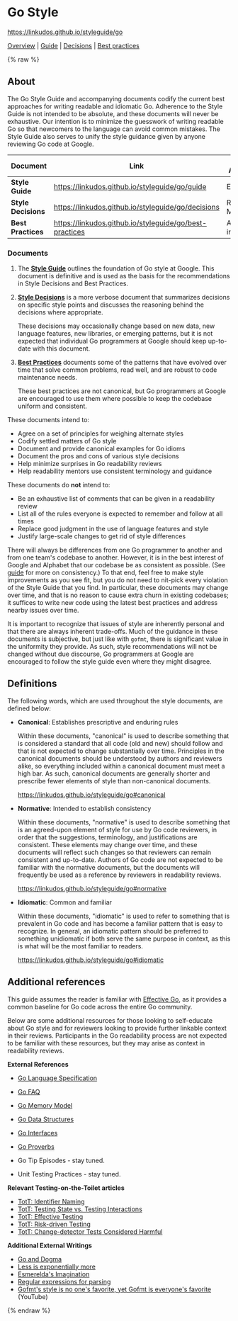 # Go Style

https://linkudos.github.io/styleguide/go

[Overview](index) | [Guide](guide) | [Decisions](decisions) |
[Best practices](best-practices)

<!--

-->

{% raw %}

<a id="about"></a>

## About

The Go Style Guide and accompanying documents codify the current best approaches
for writing readable and idiomatic Go. Adherence to the Style Guide is not
intended to be absolute, and these documents will never be exhaustive. Our
intention is to minimize the guesswork of writing readable Go so that newcomers
to the language can avoid common mistakes. The Style Guide also serves to unify
the style guidance given by anyone reviewing Go code at Google.

Document            | Link                                                  | Primary Audience    | [Normative] | [Canonical]
------------------- | ----------------------------------------------------- | ------------------- | ----------- | -----------
**Style Guide**     | https://linkudos.github.io/styleguide/go/guide          | Everyone            | Yes         | Yes
**Style Decisions** | https://linkudos.github.io/styleguide/go/decisions      | Readability Mentors | Yes         | No
**Best Practices**  | https://linkudos.github.io/styleguide/go/best-practices | Anyone interested   | No          | No

[Normative]: #normative
[Canonical]: #canonical

<a id="docs"></a>

### Documents

1.  The **[Style Guide](https://linkudos.github.io/styleguide/go/guide)** outlines
    the foundation of Go style at Google. This document is definitive and is
    used as the basis for the recommendations in Style Decisions and Best
    Practices.

1.  **[Style Decisions](https://linkudos.github.io/styleguide/go/decisions)** is a
    more verbose document that summarizes decisions on specific style points and
    discusses the reasoning behind the decisions where appropriate.

    These decisions may occasionally change based on new data, new language
    features, new libraries, or emerging patterns, but it is not expected that
    individual Go programmers at Google should keep up-to-date with this
    document.

1.  **[Best Practices](https://linkudos.github.io/styleguide/go/best-practices)**
    documents some of the patterns that have evolved over time that solve common
    problems, read well, and are robust to code maintenance needs.

    These best practices are not canonical, but Go programmers at Google are
    encouraged to use them where possible to keep the codebase uniform and
    consistent.

These documents intend to:

*   Agree on a set of principles for weighing alternate styles
*   Codify settled matters of Go style
*   Document and provide canonical examples for Go idioms
*   Document the pros and cons of various style decisions
*   Help minimize surprises in Go readability reviews
*   Help readability mentors use consistent terminology and guidance

These documents do **not** intend to:

*   Be an exhaustive list of comments that can be given in a readability review
*   List all of the rules everyone is expected to remember and follow at all
    times
*   Replace good judgment in the use of language features and style
*   Justify large-scale changes to get rid of style differences

There will always be differences from one Go programmer to another and from one
team's codebase to another. However, it is in the best interest of Google and
Alphabet that our codebase be as consistent as possible. (See
[guide](guide#consistency) for more on consistency.) To that end, feel free to
make style improvements as you see fit, but you do not need to nit-pick every
violation of the Style Guide that you find. In particular, these documents may
change over time, and that is no reason to cause extra churn in existing
codebases; it suffices to write new code using the latest best practices and
address nearby issues over time.

It is important to recognize that issues of style are inherently personal and
that there are always inherent trade-offs. Much of the guidance in these
documents is subjective, but just like with `gofmt`, there is significant value
in the uniformity they provide. As such, style recommendations will not be
changed without due discourse, Go programmers at Google are encouraged to follow
the style guide even where they might disagree.

<a id="definitions"></a>

## Definitions

The following words, which are used throughout the style documents, are defined
below:

*   **Canonical**: Establishes prescriptive and enduring rules
    <a id="canonical"></a>

    Within these documents, "canonical" is used to describe something that is
    considered a standard that all code (old and new) should follow and that is
    not expected to change substantially over time. Principles in the canonical
    documents should be understood by authors and reviewers alike, so everything
    included within a canonical document must meet a high bar. As such,
    canonical documents are generally shorter and prescribe fewer elements of
    style than non-canonical documents.

    https://linkudos.github.io/styleguide/go#canonical

*   **Normative**: Intended to establish consistency <a id="normative"></a>

    Within these documents, "normative" is used to describe something that is an
    agreed-upon element of style for use by Go code reviewers, in order that the
    suggestions, terminology, and justifications are consistent. These elements
    may change over time, and these documents will reflect such changes so that
    reviewers can remain consistent and up-to-date. Authors of Go code are not
    expected to be familiar with the normative documents, but the documents will
    frequently be used as a reference by reviewers in readability reviews.

    https://linkudos.github.io/styleguide/go#normative

*   **Idiomatic**: Common and familiar <a id="idiomatic"></a>

    Within these documents, "idiomatic" is used to refer to something that is
    prevalent in Go code and has become a familiar pattern that is easy to
    recognize. In general, an idiomatic pattern should be preferred to something
    unidiomatic if both serve the same purpose in context, as this is what will
    be the most familiar to readers.

    https://linkudos.github.io/styleguide/go#idiomatic

<a id="references"></a>

## Additional references

This guide assumes the reader is familiar with [Effective Go], as it provides a
common baseline for Go code across the entire Go community.

Below are some additional resources for those looking to self-educate about Go
style and for reviewers looking to provide further linkable context in their
reviews. Participants in the Go readability process are not expected to be
familiar with these resources, but they may arise as context in readability
reviews.

[Effective Go]: https://go.dev/doc/effective_go

**External References**

*   [Go Language Specification](https://go.dev/ref/spec)
*   [Go FAQ](https://go.dev/doc/faq)
*   [Go Memory Model](https://go.dev/ref/mem)
*   [Go Data Structures](https://research.swtch.com/godata)
*   [Go Interfaces](https://research.swtch.com/interfaces)
*   [Go Proverbs](https://go-proverbs.github.io/)

*   <a id="gotip"></a> Go Tip Episodes - stay tuned.

*   <a id="unit-testing-practices"></a> Unit Testing Practices - stay tuned.

**Relevant Testing-on-the-Toilet articles**

*   [TotT: Identifier Naming][tott-431]
*   [TotT: Testing State vs. Testing Interactions][tott-281]
*   [TotT: Effective Testing][tott-324]
*   [TotT: Risk-driven Testing][tott-329]
*   [TotT: Change-detector Tests Considered Harmful][tott-350]

[tott-431]: https://testing.googleblog.com/2017/10/code-health-identifiernamingpostforworl.html
[tott-281]: https://testing.googleblog.com/2013/03/testing-on-toilet-testing-state-vs.html
[tott-324]: https://testing.googleblog.com/2014/05/testing-on-toilet-effective-testing.html
[tott-329]: https://testing.googleblog.com/2014/05/testing-on-toilet-risk-driven-testing.html
[tott-350]: https://testing.googleblog.com/2015/01/testing-on-toilet-change-detector-tests.html

**Additional External Writings**

*   [Go and Dogma](https://research.swtch.com/dogma)
*   [Less is exponentially more](https://commandcenter.blogspot.com/2012/06/less-is-exponentially-more.html)
*   [Esmerelda's Imagination](https://commandcenter.blogspot.com/2011/12/esmereldas-imagination.html)
*   [Regular expressions for parsing](https://commandcenter.blogspot.com/2011/08/regular-expressions-in-lexing-and.html)
*   [Gofmt's style is no one's favorite, yet Gofmt is everyone's favorite](https://www.youtube.com/watch?v=PAAkCSZUG1c&t=8m43s)
    (YouTube)

<!--

-->

{% endraw %}
